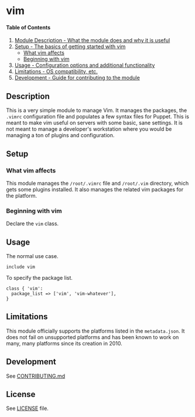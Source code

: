 # vim

#### Table of Contents

1. [Module Description - What the module does and why it is useful](#module-description)
1. [Setup - The basics of getting started with vim](#setup)
   * [What vim affects](#what-vim-affects)
   * [Beginning with vim](#beginning-with-vim)
1. [Usage - Configuration options and additional functionality](#usage)
1. [Limitations - OS compatibility, etc.](#limitations)
1. [Development - Guide for contributing to the module](#development)

## Description

This is a very simple module to manage Vim. It manages the packages, the
`.vimrc` configuration file and populates a few syntax files for Puppet.
This is meant to make vim useful on servers with some basic, sane
settings. It is not meant to manage a developer's workstation where you
would be managing a ton of plugins and configuration.

## Setup

### What vim affects

This module manages the `/root/.vimrc` file and `/root/.vim` directory,
which gets some plugins installed. It also manages the related vim
packages for the platform.

### Beginning with vim

Declare the `vim` class.

## Usage

The normal use case.

```puppet
include vim
```

To specify the package list.

```puppet
class { 'vim':
  package_list => ['vim', 'vim-whatever'],
}
```

## Limitations

This module officially supports the platforms listed in the
`metadata.json`. It does not fail on unsupported platforms and has been
known to work on many, many platforms since its creation in 2010.

## Development

See [CONTRIBUTING.md](CONTRIBUTING.md)

## License

See [LICENSE](LICENSE) file.
